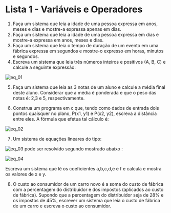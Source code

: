 # Lista 1 - Variáveis e Operadores

1. Faça um sistema que leia a idade de uma pessoa expressa em anos, meses e dias e mostre-a expressa apenas em dias. 
2. Faça um sistema que leia a idade de uma pessoa expressa em dias e mostre-a expressa em anos, meses e dias. 
3. Faça um sistema que leia o tempo de duração de um evento em uma fábrica expressa em segundos e mostre-o expresso em horas, minutos e segundos. 
4. Escreva  um sistema que leia três números inteiros e positivos (A, B, C) e calcule a seguinte expressão: 

![eq_01](https://user-images.githubusercontent.com/76526017/116933476-fb0d5380-ac39-11eb-96f3-b221178e206f.png)

5. Faça um sistema que leia as 3 notas de um aluno e calcule a média final deste aluno. Considerar que a média é ponderada e que o peso das notas é: 2,3 e 5, respectivamente. 

6. Construa um programa em c que, tendo como dados de entrada dois pontos quaisquer no plano, P(x1, y1) e P(x2, y2), escreva a distância entre eles. A fórmula que efetua tal cálculo é: 

![eq_02](https://user-images.githubusercontent.com/76526017/116933512-082a4280-ac3a-11eb-95bf-e12e99a57a70.png)


7. Um sistema de equações lineares do tipo: 

![eq_03](https://user-images.githubusercontent.com/76526017/116933564-16785e80-ac3a-11eb-9013-27914d1db88b.png)
   pode ser resolvido segundo mostrado abaixo : 

![eq_04](https://user-images.githubusercontent.com/76526017/116933594-209a5d00-ac3a-11eb-9cfd-e4c5dac10cb0.png)


   Escreva um sistema que lê os coeficientes a,b,c,d,e e f e calcula e mostra os valores de x e y. 

8. O custo ao consumidor de um carro novo é a soma do custo de fábrica com a percentagem do distribuidor e dos impostos (aplicados ao custo de fábrica). Supondo que a percentagem do distribuidor seja de 28% e os impostos de 45%, escrever um sistema que leia o custo de fábrica de um carro e escreva o custo ao consumidor. 